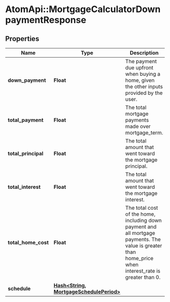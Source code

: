 # AtomApi::MortgageCalculatorDownpaymentResponse

## Properties
Name | Type | Description | Notes
------------ | ------------- | ------------- | -------------
**down_payment** | **Float** | The payment due upfront when buying a home, given the other inputs provided by the user. | 
**total_payment** | **Float** | The total mortgage payments made over mortgage_term. | 
**total_principal** | **Float** | The total amount that went toward the mortgage principal. | 
**total_interest** | **Float** | The total amount that went toward the mortgage interest. | 
**total_home_cost** | **Float** | The total cost of the home, including down payment and all mortgage payments. The value is greater than home_price when interest_rate is greater than 0. | 
**schedule** | [**Hash&lt;String, MortgageSchedulePeriod&gt;**](MortgageSchedulePeriod.md) |  | 


